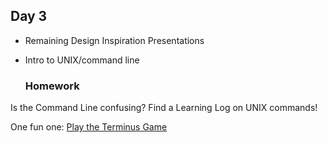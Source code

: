 ## Day 3

* Remaining Design Inspiration Presentations

* Intro to UNIX/command line
  
  
  ### Homework
  
Is the Command Line confusing? Find a Learning Log on UNIX commands!

One fun one: [Play the Terminus Game](http://web.mit.edu/mprat/Public/web/Terminus/Web/main.html)
